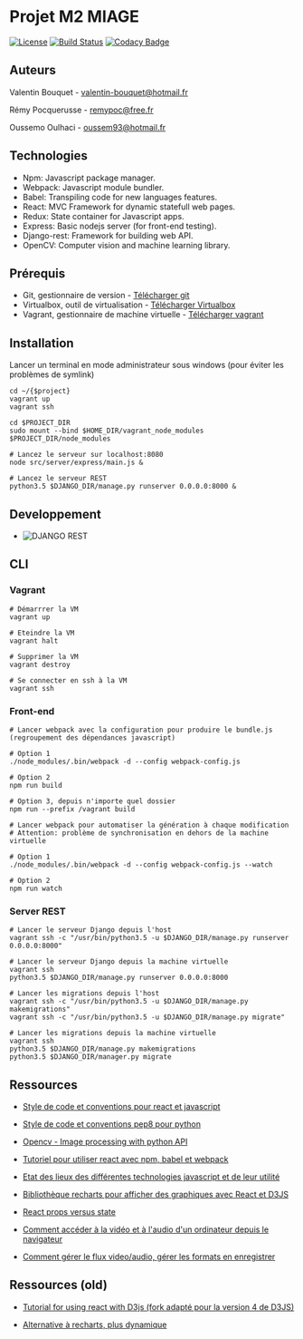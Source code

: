 # Projet M2 MIAGE
[![License](https://img.shields.io/badge/License-Apache%202.0-blue.svg)](https://opensource.org/licenses/Apache-2.0)
[![Build Status](https://travis-ci.org/vbouquet/realtime-keynote-feedback.svg?branch=master)](https://travis-ci.org/vbouquet/realtime-keynote-feedback)
[![Codacy Badge](https://api.codacy.com/project/badge/Grade/9aff66ec6dc841a5971b1647be3b9657)](https://www.codacy.com/app/Remypoc/realtime-keynote-feedback?utm_source=github.com&amp;utm_medium=referral&amp;utm_content=vbouquet/realtime-keynote-feedback&amp;utm_campaign=Badge_Grade)

## Auteurs
Valentin Bouquet - <valentin-bouquet@hotmail.fr>

Rémy Pocquerusse - <remypoc@free.fr>

Oussemo Oulhaci - <oussem93@hotmail.fr>

## Technologies

* Npm: Javascript package manager.
* Webpack: Javascript module bundler.
* Babel: Transpiling code for new languages features.
* React: MVC Framework for dynamic statefull web pages.
* Redux: State container for Javascript apps.
* Express: Basic nodejs server (for front-end testing).
* Django-rest: Framework for building web API.
* OpenCV: Computer vision and machine learning library.

## Prérequis
* Git, gestionnaire de version - [Télécharger git](https://git-scm.com/downloads)
* Virtualbox, outil de virtualisation - [Télécharger Virtualbox](https://www.virtualbox.org/wiki/Downloads)
* Vagrant, gestionnaire de machine virtuelle - [Télécharger vagrant](https://www.vagrantup.com/downloads.html)

## Installation

Lancer un terminal en mode administrateur sous windows (pour éviter les problèmes de symlink)
```
cd ~/{$project}
vagrant up
vagrant ssh

cd $PROJECT_DIR
sudo mount --bind $HOME_DIR/vagrant_node_modules $PROJECT_DIR/node_modules

# Lancez le serveur sur localhost:8080
node src/server/express/main.js &

# Lancez le serveur REST
python3.5 $DJANGO_DIR/manage.py runserver 0.0.0.0:8000 &
```

## Developpement

* ![DJANGO REST](https://github.com/vbouquet/realtime-keynote-feedback/tree/master/src/server/django_rest)

## CLI

### Vagrant
```
# Démarrrer la VM
vagrant up

# Eteindre la VM
vagrant halt

# Supprimer la VM
vagrant destroy

# Se connecter en ssh à la VM
vagrant ssh
```

### Front-end
```
# Lancer webpack avec la configuration pour produire le bundle.js (regroupement des dépendances javascript)

# Option 1
./node_modules/.bin/webpack -d --config webpack-config.js

# Option 2
npm run build

# Option 3, depuis n'importe quel dossier
npm run --prefix /vagrant build

# Lancer webpack pour automatiser la génération à chaque modification
# Attention: problème de synchronisation en dehors de la machine virtuelle

# Option 1
./node_modules/.bin/webpack -d --config webpack-config.js --watch

# Option 2
npm run watch
```

### Server REST
```
# Lancer le serveur Django depuis l'host
vagrant ssh -c "/usr/bin/python3.5 -u $DJANGO_DIR/manage.py runserver 0.0.0.0:8000"

# Lancer le serveur Django depuis la machine virtuelle
vagrant ssh
python3.5 $DJANGO_DIR/manage.py runserver 0.0.0.0:8000

# Lancer les migrations depuis l'host
vagrant ssh -c "/usr/bin/python3.5 -u $DJANGO_DIR/manage.py makemigrations"
vagrant ssh -c "/usr/bin/python3.5 -u $DJANGO_DIR/manage.py migrate"

# Lancer les migrations depuis la machine virtuelle
vagrant ssh
python3.5 $DJANGO_DIR/manage.py makemigrations
python3.5 $DJANGO_DIR/manager.py migrate
```

## Ressources

* [Style de code et conventions pour react et javascript](https://github.com/airbnb/javascript/tree/master/react)

* [Style de code et conventions pep8 pour python](https://www.python.org/dev/peps/pep-0008/)

* [Opencv - Image processing with python API](https://opencv-python-tutroals.readthedocs.io/en/latest/py_tutorials/py_imgproc/py_table_of_contents_imgproc/py_table_of_contents_imgproc.html#py-table-of-content-imgproc)

* [Tutoriel pour utiliser react avec npm, babel et webpack](https://www.codementor.io/tamizhvendan/beginner-guide-setup-reactjs-environment-npm-babel-6-webpack-du107r9zr)

* [Etat des lieux des différentes technologies javascript et de leur utilité](https://medium.com/@peterxjang/modern-javascript-explained-for-dinosaurs-f695e9747b70)

* [Bibliothèque recharts pour afficher des graphiques avec React et D3JS](https://github.com/recharts/recharts)

* [React props versus state](https://github.com/uberVU/react-guide/blob/master/props-vs-state.md)

* [Comment accéder à la vidéo et à l'audio d'un ordinateur depuis le navigateur](https://developer.mozilla.org/fr/docs/NavigatorUserMedia.getUserMedia)

* [Comment gérer le flux video/audio, gérer les formats en enregistrer](https://developer.mozilla.org/fr/docs/Web/API/MediaRecorder)

## Ressources (old)

* [Tutorial for using react with D3js (fork adapté pour la version 4 de D3JS)](https://github.com/MMquant/playing-with-react-and-d3)

* [Alternative à recharts, plus dynamique](https://github.com/kirjs/react-highcharts)
